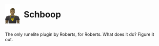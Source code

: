 <h1><img align="center" height="72" src="https://github.com/katlande/Schboop/blob/main/icon.png"> &nbsp;Schboop</h1>

The only runelite plugin by Roberts, for Roberts. What does it do? Figure it out. 
